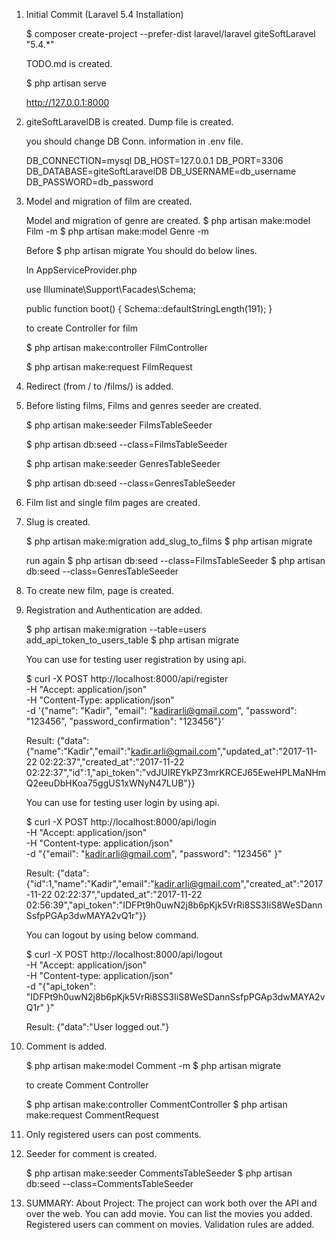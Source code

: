 1. Initial Commit (Laravel 5.4 Installation)

    $ composer create-project --prefer-dist laravel/laravel giteSoftLaravel "5.4.*"

    TODO.md is created.

    $ php artisan serve

    http://127.0.0.1:8000
    
2. giteSoftLaravelDB is created. Dump file is created.
    
    you should change DB Conn. information in .env file.
    
    DB_CONNECTION=mysql
    DB_HOST=127.0.0.1
    DB_PORT=3306
    DB_DATABASE=giteSoftLaravelDB
    DB_USERNAME=db_username
    DB_PASSWORD=db_password
    
3. Model and migration of film are created.
    
    Model and migration of genre are created.
    $ php artisan make:model Film -m
    $ php artisan make:model Genre -m
    
    Before $ php artisan migrate
    You should do below lines.
    
    In AppServiceProvider.php
    
    use Illuminate\Support\Facades\Schema;
    
    public function boot()
    {
        Schema::defaultStringLength(191);
    }
    
    to create Controller for film
    
    $ php artisan make:controller FilmController
    
    $ php artisan make:request FilmRequest
    
4. Redirect (from / to /films/) is added.

5. Before listing films, Films and genres seeder are created.

    $ php artisan make:seeder FilmsTableSeeder

    $ php artisan db:seed --class=FilmsTableSeeder
    
    $ php artisan make:seeder GenresTableSeeder
    
    $ php artisan db:seed --class=GenresTableSeeder
    
6. Film list and single film pages are created.

7. Slug is created.

    $ php artisan make:migration add_slug_to_films
    $ php artisan migrate
    
    run again
    $ php artisan db:seed --class=FilmsTableSeeder
    $ php artisan db:seed --class=GenresTableSeeder
    
8. To create new film, page is created.

9. Registration and Authentication are added.

    $ php artisan make:migration --table=users add_api_token_to_users_table
    $ php artisan migrate
    
    You can use for testing user registration by using api.
    
    $ curl -X POST http://localhost:8000/api/register \
     -H "Accept: application/json" \
     -H "Content-Type: application/json" \
     -d '{"name": "Kadir", "email": "kadirarli@gmail.com", "password": "123456", "password_confirmation": "123456"}'
     
     Result: 
     {"data":{"name":"Kadir","email":"kadir.arli@gmail.com","updated_at":"2017-11-22 02:22:37","created_at":"2017-11-22 02:22:37","id":1,"api_token":"vdJUIREYkPZ3mrKRCEJ65EweHPLMaNHmQ2eeuDbHKoa75ggUS1xWNyN47LUB"}}
     
     You can use for testing user login by using api.
     
     $ curl -X POST http://localhost:8000/api/login \
         -H "Accept: application/json" \
         -H "Content-type: application/json" \
         -d "{\"email\": \"kadir.arli@gmail.com\", \"password\": \"123456\" }"
     
    Result: 
    {"data":{"id":1,"name":"Kadir","email":"kadir.arli@gmail.com","created_at":"2017-11-22 02:22:37","updated_at":"2017-11-22 02:56:39","api_token":"IDFPt9h0uwN2j8b6pKjk5VrRi8SS3IiS8WeSDannSsfpPGAp3dwMAYA2vQ1r"}}
    
    You can logout by using below command.
    
    $ curl -X POST http://localhost:8000/api/logout \
               -H "Accept: application/json" \
               -H "Content-type: application/json" \
               -d "{\"api_token\": \"IDFPt9h0uwN2j8b6pKjk5VrRi8SS3IiS8WeSDannSsfpPGAp3dwMAYA2vQ1r\" }"
    
    Result:
    {"data":"User logged out."}
    
10. Comment is added.

    $ php artisan make:model Comment -m
    $ php artisan migrate
    
    to create Comment Controller
    
    $ php artisan make:controller CommentController
    $ php artisan make:request CommentRequest
    
11. Only registered users can post comments.

12. Seeder for comment is created.

    $ php artisan make:seeder CommentsTableSeeder
    $ php artisan db:seed --class=CommentsTableSeeder
    
13. SUMMARY:
    About Project: The project can work both over the API and over the web. You can add movie. You can list the movies you added. Registered users can comment on movies. Validation rules are added.

